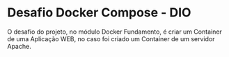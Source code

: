 # Desafio Docker Compose - DIO

O desafio do projeto, no módulo Docker Fundamento, é criar um Container de uma Aplicação WEB, no caso foi criado um Container de um servidor Apache.